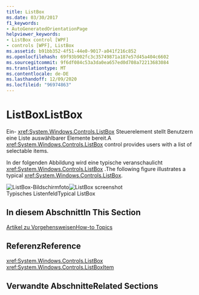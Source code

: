 ```yaml
---
title: ListBox
ms.date: 03/30/2017
f1_keywords:
- AutoGeneratedOrientationPage
helpviewer_keywords:
- ListBox control [WPF]
- controls [WPF], ListBox
ms.assetid: b91bb352-4f51-44e0-9017-a041f216c852
ms.openlocfilehash: 69f93b902fc3c35749871a187e57d45a404c6602
ms.sourcegitcommit: 9f6df084c53a3da0ea657ed0d708a72213683084
ms.translationtype: MT
ms.contentlocale: de-DE
ms.lasthandoff: 12/09/2020
ms.locfileid: "96974863"
---
```

# <a name="listbox"></a><span data-ttu-id="fd7f3-102">ListBox</span><span class="sxs-lookup"><span data-stu-id="fd7f3-102">ListBox</span></span>
<span data-ttu-id="fd7f3-103">Ein- <xref:System.Windows.Controls.ListBox> Steuerelement stellt Benutzern eine Liste auswählbarer Elemente bereit.</span><span class="sxs-lookup"><span data-stu-id="fd7f3-103">A <xref:System.Windows.Controls.ListBox> control provides users with a list of selectable items.</span></span>  
  
 <span data-ttu-id="fd7f3-104">In der folgenden Abbildung wird eine typische veranschaulicht <xref:System.Windows.Controls.ListBox> .</span><span class="sxs-lookup"><span data-stu-id="fd7f3-104">The following figure illustrates a typical <xref:System.Windows.Controls.ListBox>.</span></span>  
  
 <span data-ttu-id="fd7f3-105">![ListBox-Bildschirmfoto](./media/ss-ctl-listbox.gif "SS_CTL_listbox")</span><span class="sxs-lookup"><span data-stu-id="fd7f3-105">![ListBox screenshot](./media/ss-ctl-listbox.gif "SS_CTL_listbox")</span></span>  
<span data-ttu-id="fd7f3-106">Typisches Listenfeld</span><span class="sxs-lookup"><span data-stu-id="fd7f3-106">Typical ListBox</span></span>  
  
## <a name="in-this-section"></a><span data-ttu-id="fd7f3-107">In diesem Abschnitt</span><span class="sxs-lookup"><span data-stu-id="fd7f3-107">In This Section</span></span>  
 [<span data-ttu-id="fd7f3-108">Artikel zu Vorgehensweisen</span><span class="sxs-lookup"><span data-stu-id="fd7f3-108">How-to Topics</span></span>](listbox-how-to-topics.md)  
  
## <a name="reference"></a><span data-ttu-id="fd7f3-109">Referenz</span><span class="sxs-lookup"><span data-stu-id="fd7f3-109">Reference</span></span>  
 <xref:System.Windows.Controls.ListBox>  
  <xref:System.Windows.Controls.ListBoxItem>  
  
## <a name="related-sections"></a><span data-ttu-id="fd7f3-110">Verwandte Abschnitte</span><span class="sxs-lookup"><span data-stu-id="fd7f3-110">Related Sections</span></span>
